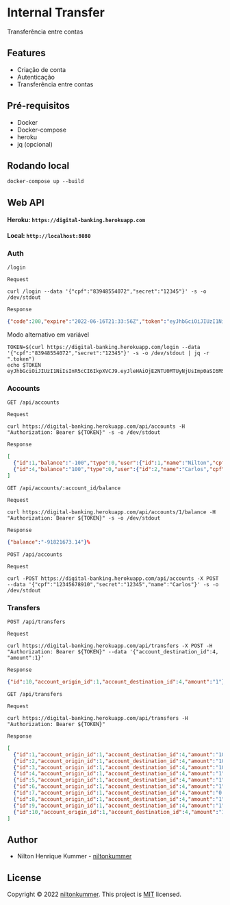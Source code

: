 # Internal Transfer

Transferência entre contas

## Features

- Criação de conta
- Autenticação
- Transferência entre contas

## Pré-requisitos
- Docker
- Docker-compose
- heroku
- jq (opcional)


## Rodando local

```shell
docker-compose up --build
```

## Web API

#### Heroku: `https://digital-banking.herokuapp.com`
#### Local: `http://localhost:8080`

### Auth
`/login`

`Request`
```shell
curl /login --data '{"cpf":"83948554072","secret":"12345"}' -s -o /dev/stdout
```
`Response`
```json
{"code":200,"expire":"2022-06-16T21:33:56Z","token":"eyJhbGciOiJIUzI1NiIsInR5cCI6IkpXVCJ9.eyJleHAiOjE2NTU0MTUyMzYsImp0aSI6MSwib3JpZ19pYXQiOjE2NTU0MTE2MzZ9.kPuUlZNo65qgcIrcZ1Q2PpxeGF4LoNQut1fXTyiG2Tk"}%      
```
Modo alternativo em variável
```shell
TOKEN=$(curl https://digital-banking.herokuapp.com/login --data '{"cpf":"83948554072","secret":"12345"}' -s -o /dev/stdout | jq -r ".token")
echo $TOKEN
eyJhbGciOiJIUzI1NiIsInR5cCI6IkpXVCJ9.eyJleHAiOjE2NTU0MTUyNjUsImp0aSI6MSwib3JpZ19pYXQiOjE2NTU0MTE2NjV9.No_owV_smQvvaOuQQTx8L54WzKcKfFjNq1ICl0HkVi4
```

### Accounts
`GET /api/accounts`

`Request`
```shell
curl https://digital-banking.herokuapp.com/api/accounts -H "Authorization: Bearer ${TOKEN}" -s -o /dev/stdout 
```

`Response`
```json
[
  {"id":1,"balance":"-100","type":0,"user":{"id":1,"name":"Nilton","cpf":"839******72"}},
  {"id":4,"balance":"100","type":0,"user":{"id":2,"name":"Carlos","cpf":"123******10"}}
]
```

`GET /api/accounts/:account_id/balance`

`Request`
```shell
curl https://digital-banking.herokuapp.com/api/accounts/1/balance -H "Authorization: Bearer ${TOKEN}" -s -o /dev/stdout 
```

`Response`
```json
{"balance":"-91821673.14"}% 
```

`POST /api/accounts`

`Request`
```shell
curl -POST https://digital-banking.herokuapp.com/api/accounts -X POST --data '{"cpf":"12345678910","secret":"12345","name":"Carlos"}' -s -o /dev/stdout  
```

### Transfers

`POST /api/transfers`

`Request`
```shell
curl https://digital-banking.herokuapp.com/api/transfers -X POST -H "Authorization: Bearer ${TOKEN}" --data '{"account_destination_id":4, "amount":1}'
```

`Response`
```json
{"id":10,"account_origin_id":1,"account_destination_id":4,"amount":"1"}%
```

`GET /api/transfers`

`Request`
```shell
curl https://digital-banking.herokuapp.com/api/transfers -H "Authorization: Bearer ${TOKEN}" 
```

`Response`
```json
[
  {"id":1,"account_origin_id":1,"account_destination_id":4,"amount":"100"},
  {"id":2,"account_origin_id":1,"account_destination_id":4,"amount":"100.19"},
  {"id":3,"account_origin_id":1,"account_destination_id":4,"amount":"100.19"},
  {"id":4,"account_origin_id":1,"account_destination_id":4,"amount":"1"},
  {"id":5,"account_origin_id":1,"account_destination_id":4,"amount":"1"},
  {"id":6,"account_origin_id":1,"account_destination_id":4,"amount":"1"},
  {"id":7,"account_origin_id":1,"account_destination_id":4,"amount":"0.38"},
  {"id":8,"account_origin_id":1,"account_destination_id":4,"amount":"1"},
  {"id":9,"account_origin_id":1,"account_destination_id":4,"amount":"1"},
  {"id":10,"account_origin_id":1,"account_destination_id":4,"amount":"1"}
]
```


## Author
- Nilton Henrique Kummer - [niltonkummer](https://github.com/niltonkummer)

## License
Copyright © 2022 [niltonkummer](https://github.com/niltonkummer).
This project is [MIT](LICENSE) licensed.
